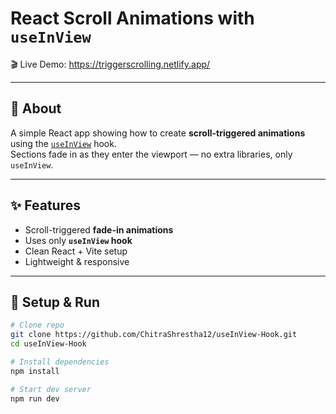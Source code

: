 # React Scroll Animations with `useInView`

🎬 Live Demo: <a href="https://triggerscrolling.netlify.app/" target="_blank">https://triggerscrolling.netlify.app/</a>


---

## 📖 About

A simple React app showing how to create **scroll-triggered animations** using the [`useInView`](https://www.npmjs.com/package/react-intersection-observer) hook.  
Sections fade in as they enter the viewport — no extra libraries, only `useInView`.

---

## ✨ Features

- Scroll-triggered **fade-in animations**
- Uses only **`useInView` hook**
- Clean React + Vite setup
- Lightweight & responsive

---

## 🚀 Setup & Run

```bash
# Clone repo
git clone https://github.com/ChitraShrestha12/useInView-Hook.git
cd useInView-Hook

# Install dependencies
npm install

# Start dev server
npm run dev
